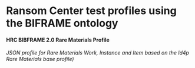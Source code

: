 # Ransom Center test profiles using the BIFRAME ontology

#### HRC BIBFRAME 2.0 Rare Materials Profile
*JSON profile for Rare Materials Work, Instance and Item based on the ld4p Rare Materials base profile)*

